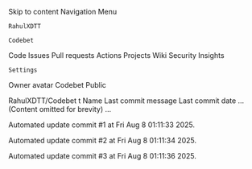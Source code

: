 Skip to content
Navigation Menu

    RahulXDTT

    Codebet

Code
Issues
Pull requests
Actions
Projects
Wiki
Security
Insights

    Settings

Owner avatar
Codebet
Public

RahulXDTT/Codebet
t
Name	Last commit message
	Last commit date
... (Content omitted for brevity) ...


Automated update commit #1 at Fri Aug  8 01:11:33 2025.

Automated update commit #2 at Fri Aug  8 01:11:34 2025.

Automated update commit #3 at Fri Aug  8 01:11:36 2025.